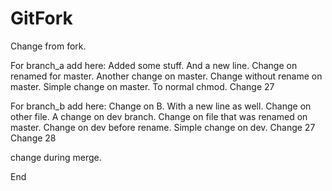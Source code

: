 # GitFork

Change from fork.

For branch_a add here:
Added some stuff.
And a new line.
Change on renamed for master.
Another change on master.
Change without rename on master.
Simple change on master.
To normal chmod.
Change 27

For branch_b add here:
Change on B.
With a new line as well.
Change on other file.
A change on dev branch.
Change on file that was renamed on master.
Change on dev before rename.
Simple change on dev.
Change 27
Change 28

change during merge.

End